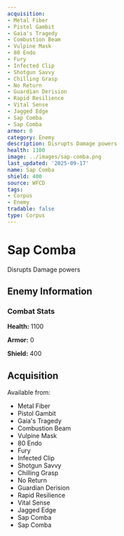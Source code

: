```yaml
---
acquisition:
- Metal Fiber
- Pistol Gambit
- Gaia's Tragedy
- Combustion Beam
- Vulpine Mask
- 80 Endo
- Fury
- Infected Clip
- Shotgun Savvy
- Chilling Grasp
- No Return
- Guardian Derision
- Rapid Resilience
- Vital Sense
- Jagged Edge
- Sap Comba
- Sap Comba
armor: 0
category: Enemy
description: Disrupts Damage powers
health: 1100
image: ../images/sap-comba.png
last_updated: '2025-09-17'
name: Sap Comba
shield: 400
source: WFCD
tags:
- Corpus
- Enemy
tradable: false
type: Corpus
---
```


# Sap Comba

Disrupts Damage powers

## Enemy Information

### Combat Stats

**Health:** 1100

**Armor:** 0

**Shield:** 400

## Acquisition

Available from:
- Metal Fiber
- Pistol Gambit
- Gaia's Tragedy
- Combustion Beam
- Vulpine Mask
- 80 Endo
- Fury
- Infected Clip
- Shotgun Savvy
- Chilling Grasp
- No Return
- Guardian Derision
- Rapid Resilience
- Vital Sense
- Jagged Edge
- Sap Comba
- Sap Comba

